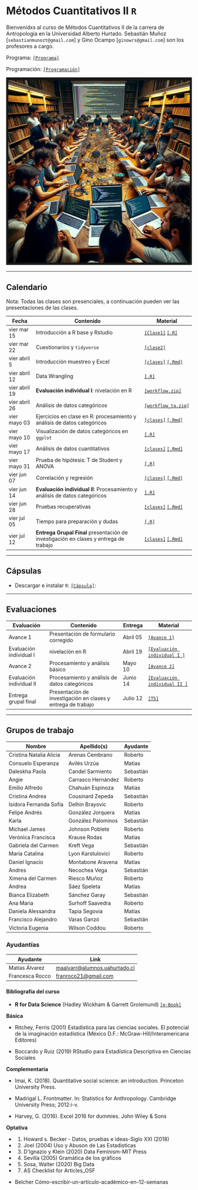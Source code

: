 # Métodos Cuantitativos II `R`

Bienvenidxs al curso de Métodos Cuantitativos II de la carrera de Antropología en la Universidad Alberto Hurtado. Sebastián Muñoz [`sebastianmunozt@gmail.com`] y Gino Ocampo [`ginowrs@gmail.com`] son los profesores a cargo.

Programa: [`[Programa]`](https://metodoscuantitativos.github.io/mc2/files/programa_2024.pdf) 

Programación: [`[Programación]`](https://metodoscuantitativos.github.io/mc2/files/programacion_2024.pdf) 


![useR](files/curso_mc2.png)

---
## Calendario

Nota: Todas las clases son presenciales, a continuación pueden ver las presentaciones de las clases.


| Fecha             | Contenido                                                      | Material                                                                                                                                                  |
|-------------------|---------------------------------------------------------------|----------------------------------------------------------------------------------------------------------------------------------------------------------|
| vier mar 15       | Introducción a R base y Rstudio                               | [`[Clase1]`](https://metodoscuantitativos.github.io/mc2/clases/clase_01/clase_1#1)   [`[.R]`](clases/clase_1/clase_1.R)                                    |
| vier mar 22        | Cuestionarios y `tidyverse`                             |  [`[clase2]`](https://metodoscuantitativos.github.io/mc2/clases/clase_02/clase_2#1)                                      |
| vier abril 5         | Introducción muestreo y Excel                                 | [`[clases]`](https://metodoscuantitativos.github.io/mc2/clases/clase_02/clase_2#1) [`[.Rmd]`](clases/class_2/class_2.Rmd)                                                                                                                                                         |
| vier abril 12         | Data Wrangling                                 |  [`[.R]`](clases/class_2/class_2.R)                                                                                                                                                         |
| vier abril 19        | **Evaluación individual I**: nivelación en R                                                      | [`[workflow.zip]`](clases/class_4/workflow.zip)                                                                                                                                                       |
| vier abril 26       | Análisis de datos categóricos                                                    |  [`[workflow_ta.zip]`](clases/class_4/workflow_ta.zip)                                                                                                                                                              |
| vier mayo 03        | Ejercicios en clase en R: procesamiento y análisis de datos categóricos            |  [`[clases]`](https://mebucca.github.io/dar_soc4001/clases/class_5/class_5#1) [`[.Rmd]`](clases/class_5/class_5.Rmd)                                                                                                                                                        |
| vier mayo 10        | Visualización de datos categóricos en `ggplot`            |  [`[.R]`](clases/class_5/class_5.R)                                                                                                                                                              |
| vier mayo 17       |  Análisis de datos cuantitativos           |     [`[clases]`](https://mebucca.github.io/dar_soc4001/clases/class_6/class_6#1) [`[.Rmd]`](clases/class_6/class_6.Rmd)                                                                                                                                                                                                        |
| vier mayo 31         | Prueba de hipótesis: T de Student y ANOVA            |   [`[.R]`](clases/class_6/class_6.R)                                                                                                                                                          |
| vier jun 07        | Correlación y regresión |          [`[clases]`](https://mebucca.github.io/dar_soc4001/clases/class_7/class_7#1) [`[.Rmd]`](clases/class_7/class_7.Rmd)                                                                                                                                                 |
| vier jun 14        | **Evaluación individual II**: Procesamiento y análisis de datos categóricos |            [`[.R]`](clases/class_7/class_7.R)                                                                                                                                                  |
| vier jun 28        | Pruebas recuperativas           |          [`[clases]`](https://mebucca.github.io/dar_soc4001/clases/class_9/class_9#1) [`[.Rmd]`](clases/class_9/class_9.Rmd)                                                                                                                                                |
| vier jul 05        | Tiempo para preparación y dudas           |   [`[.R]`](clases/class_9/class_9.R)                                                                                                                                                        |
| vier jul 12        | **Entrega Grupal Final** presentación de investigación en clases y entrega de trabajo                                   | [`[clases]`](https://mebucca.github.io/dar_soc4001/clases/class_10/class_10#1) [`[.Rmd]`](clases/class_10/class_10.Rmd)                                                                                                                                                         |



---
## Cápsulas

- Descargar e instalar `R`: [`[Cápsula]`](https://posit.co/download/rstudio-desktop/): 


---
## Evaluaciones 

| Evaluación     | Contenido   | Entrega       | Material |
|----------------|--------------|---------------|----------|
| Avance 1        | Presentación de formulario corregido | Abril 05 |  [`[Avance 1]`](homework/t_1_answers.pdf)        |
| Evaluación individual I        |  nivelación en R    | Abril 19    |  [`[Evaluación individual I ]`](https://mebucca.github.io/dar_soc4001/homework/t_2#1)            |
| Avance 2       | Procesamiento y análisis básico    | Mayo 10    |  [`[Avance 2]`](https://mebucca.github.io/dar_soc4001/homework/t_3#1)         | 
| Evaluación individual II       | Procesamiento y análisis de datos categóricos  | Junio 14  |  [`[Evaluación individual II ]`](https://mebucca.github.io/dar_soc4001/homework/t_4_answer#1)       |
| Entrega grupal final     |  Presentación de investigación en clases y entrega de trabajo | Julio 12  |           [`[T5]`](https://mebucca.github.io/dar_soc4001/homework/t_5#1)  | 





---
## Grupos de trabajo

| Nombre                 | Apellido(s)          | Ayudante  |
|------------------------|----------------------|-----------|
| Cristina Natalia Alicia | Arenas Cembrano      | Roberto   |
| Consuelo Esperanza     | Avilés Urzúa         | Matías    |
| Daleskha Paola         | Candel Sarmiento     | Sebastián |
| Angie                  | Carrasco Hernández   | Roberto   |
| Emilio Alfredo         | Chahuán Espinoza     | Matías    |
| Cristina Andrea        | Cousinard Zepeda     | Sebastián |
| Isidora Fernanda Sofia | Delhin Brayovic      | Roberto   |
| Felipe Andrés          | González Jorquera    | Matías    |
| Karla                  | González Palominos   | Sebastián |
| Michael James          | Johnson Poblete      | Roberto   |
| Verónica Francisca     | Krause Rodas         | Matías    |
| Gabriela del Carmen    | Kreft Vega           | Sebastián |
| María Catalina         | Lyon Karstulovici    | Roberto   |
| Daniel Ignacio         | Montabone Aravena    | Matías    |
| Andres                 | Necochea Vega        | Sebastián |
| Ximena del Carmen      | Riesco Muñoz         | Roberto   |
| Andrea                 | Sáez Speleta         | Matías    |
| Bianca Elizabeth       | Sánchez Garay        | Sebastián |
| Ana Maria              | Surhoff Saavedra     | Roberto   |
| Daniela Alessandra     | Tapia Segovia        | Matías    |
| Francisco Alejandro    | Varas Ganzó          | Sebastián |
| Victoria Eugenia       | Wilson Coddou        | Roberto   |


### Ayudantías

| Ayudante              | Link |
|-----------------------|------|
| Matías Álvarez       | maalvarr@alumnos.uahurtado.cl|
| Francesca Rocco     | franroco21@gmail.com|


#### Bibliografía del curso

- **R for Data Science** (Hadley Wickham & Garrett Grolemund) [`[e-Book]`](https://r4ds.had.co.nz/)

**Básica**

- Ritchey, Ferris (2001) Estadística para las ciencias sociales. El potencial de la imaginación estadística (México D.F.: McGraw-Hill/Interamericana Editores)

- Boccardo y Ruiz (2019) RStudio para Estadística Descriptiva en Ciencias Sociales

**Complementaria**

- Imai, K. (2018). Quantitative social science: an introduction. Princeton University Press.

- Madrigal L. Frontmatter. In: Statistics for Anthropology. Cambridge University Press; 2012:i-v. 

- Harvey, G. (2016). Excel 2016 for dummies. John Wiley & Sons

**Optativa**

- 01. Howard s. Becker - Datos, pruebas e ideas-Siglo XXI (2018)

- 02. Joel (2004) Uso y Abuson de Las Estadisticas

- 03. D'Ignazio y Klein (2020) Data Feminism-MIT Press
 
- 04. Sevilla (2005) Gramática de los gráficos

- 05. Sosa, Walter (2020) Big Data

- 07. AS Checklist for Articles_OSF

- Belcher Cómo-escribir-un-artículo-académico-en-12-semanas




